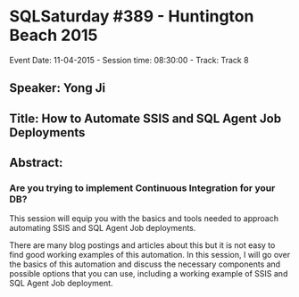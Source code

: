 # SQLSaturday #389 - Huntington Beach 2015
Event Date: 11-04-2015 - Session time: 08:30:00 - Track: Track 8
## Speaker: Yong Ji
## Title: How to Automate SSIS and SQL Agent Job Deployments
## Abstract:
### Are you trying to implement Continuous Integration for your DB?
This session will equip you with the basics and tools needed to approach automating SSIS and SQL Agent Job deployments.

There are many blog postings and articles about this but it is not easy to find good working examples of this automation. In this session, I will go over the basics of this automation and discuss the necessary components and possible options that you can use, including a working example of SSIS and SQL Agent Job deployment.
